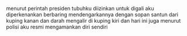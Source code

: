 menurut perintah presiden
tubuhku diizinkan untuk digali
aku diperkenankan berbaring
mendengarkannya dengan sopan santun
dari kuping kanan 
dan darah mengalir di kuping kiri
dan hari ini juga menurut polisi
aku resmi mengamankan diri sendiri
